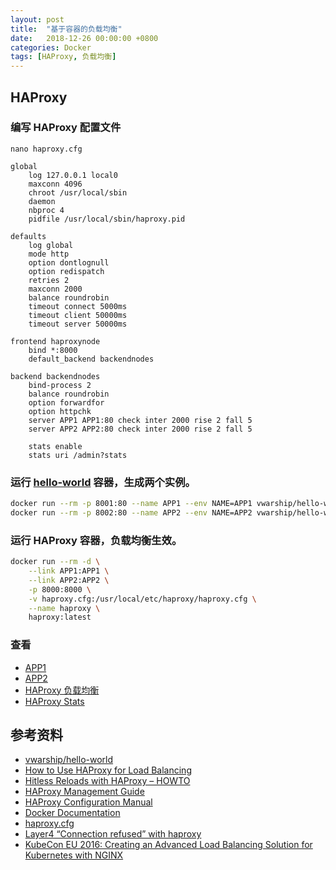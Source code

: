 ```yaml
---
layout: post
title:  "基于容器的负载均衡"
date:   2018-12-26 00:00:00 +0800
categories: Docker
tags: [HAProxy, 负载均衡]
---
```


## HAProxy

### 编写 HAProxy 配置文件
```shell
nano haproxy.cfg
```
```
global
    log 127.0.0.1 local0
    maxconn 4096
    chroot /usr/local/sbin
    daemon
    nbproc 4
    pidfile /usr/local/sbin/haproxy.pid

defaults
    log global
    mode http
    option dontlognull
    option redispatch
    retries 2
    maxconn 2000
    balance roundrobin
    timeout connect 5000ms
    timeout client 50000ms
    timeout server 50000ms

frontend haproxynode
    bind *:8000
    default_backend backendnodes

backend backendnodes
    bind-process 2
    balance roundrobin
    option forwardfor
    option httpchk
    server APP1 APP1:80 check inter 2000 rise 2 fall 5
    server APP2 APP2:80 check inter 2000 rise 2 fall 5

    stats enable
    stats uri /admin?stats
```

### 运行 [hello-world](https://github.com/wang-junjian/docker-hello-world) 容器，生成两个实例。
```bash
docker run --rm -p 8001:80 --name APP1 --env NAME=APP1 vwarship/hello-world:latest
docker run --rm -p 8002:80 --name APP2 --env NAME=APP2 vwarship/hello-world:latest
```

### 运行 HAProxy 容器，负载均衡生效。
```bash
docker run --rm -d \
    --link APP1:APP1 \
    --link APP2:APP2 \
    -p 8000:8000 \
    -v haproxy.cfg:/usr/local/etc/haproxy/haproxy.cfg \
    --name haproxy \
    haproxy:latest
```

### 查看
* [APP1](http://localhost:8001)
* [APP2](http://localhost:8002)
* [HAProxy 负载均衡](http://localhost:8000)
* [HAProxy Stats](http://localhost:8000/admin?stats)

## 参考资料
* [vwarship/hello-world](https://hub.docker.com/r/vwarship/hello-world/)
* [How to Use HAProxy for Load Balancing](https://www.linode.com/docs/uptime/loadbalancing/how-to-use-haproxy-for-load-balancing/)
* [Hitless Reloads with HAProxy – HOWTO](https://www.haproxy.com/blog/hitless-reloads-with-haproxy-howto/#configuration-file-update)
* [HAProxy Management Guide](https://www.haproxy.org/download/1.7/doc/management.txt)
* [HAProxy Configuration Manual](https://cbonte.github.io/haproxy-dconv/1.7/configuration.html)
* [Docker Documentation](https://docs.docker.com)
* [haproxy.cfg](https://gist.github.com/strangeminds/1287134)
* [Layer4 “Connection refused” with haproxy](https://stackoverflow.com/questions/40729125/layer4-connection-refused-with-haproxy)
* [KubeCon EU 2016: Creating an Advanced Load Balancing Solution for Kubernetes with NGINX](https://www.slideshare.net/kubecon/kubecon-eu-2016-creating-an-advanced-load-balancing-solution-for-kubernetes-with-nginx)
